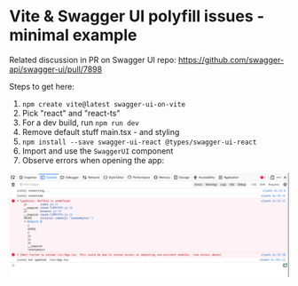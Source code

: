 # Vite & Swagger UI polyfill issues - minimal example

Related discussion in PR on Swagger UI repo: https://github.com/swagger-api/swagger-ui/pull/7898

Steps to get here:

1. `npm create vite@latest swagger-ui-on-vite`
2. Pick "react" and "react-ts"
3. For a dev build, run `npm run dev`
4. Remove default stuff main.tsx - and styling
5. `npm install --save swagger-ui-react @types/swagger-ui-react`
6. Import and use the `SwaggerUI` component
7. Observe errors when opening the app:

![](swagger-ui-component-error-randombytes.png)

